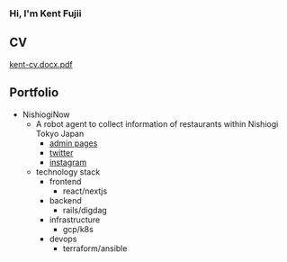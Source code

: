 ### Hi, I'm Kent Fujii

## CV

[kent-cv.docx.pdf](https://github.com/KentFujii/KentFujii/files/8469819/kent-cv.docx.pdf)


## Portfolio

- NishiogiNow
    - A robot agent to collect information of restaurants within Nishiogi Tokyo Japan
        - [admin pages](https://nishiogi-now.com/admin/login)
        - [twitter](https://twitter.com/nishiogi_now)
        - [instagram](https://www.instagram.com/nishiogi_now/)
    - technology stack
        - frontend
            - react/nextjs
        - backend
            - rails/digdag
        - infrastructure
            - gcp/k8s
        - devops
            - terraform/ansible
